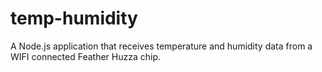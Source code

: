 # temp-humidity
A Node.js application that receives temperature and humidity data from a WIFI connected Feather Huzza chip.
